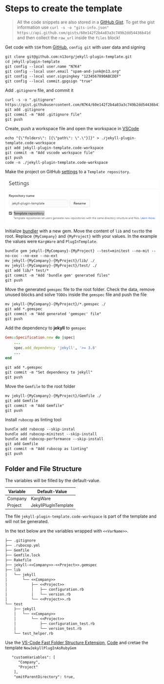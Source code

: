 # Steps to create the template

> All the code snippets are also stored in a [GitHub Gist](https://gist.github.com/N7K4/60e142f2b4a83a3c749b2dd54436b41d). To get the gist information use 
`curl -s -o "gits-info.json" https://api.github.com/gists/60e142f2b4a83a3c749b2dd54436b41d ` and then collect the `raw_url` inside the `files` block!

Get code with `SSH` from [GitHub](https://github.com/n13org/jekyll-plugin-template), `config git` with user data and signing

```shell
git clone git@github.com:n13org/jekyll-plugin-template.git
cd jekyll-plugin-template
git config --local user.name "N7K4"
git config --local user.email "spam-and-junk@n13.org"
git config --local user.signingkey "1234567890ABCDEF"
git config --local commit.gpgsign "true"
```

Add `.gitignore` file, and commit it

```shell
curl -s -o ".gitignore" https://gist.githubusercontent.com/N7K4/60e142f2b4a83a3c749b2dd54436b41d/raw/b7c56985829f2574340b26a8fb46af34588c1e1f/.gitignore
git add .gitignore
git commit -m "Add .gitignore file"
git push
```

Create, push a workspace file and open the workspace in [VSCode](https://code.visualstudio.com/)

```shell
echo "{\"folders\": [{\"path\": \".\"}]}" > ./jekyll-plugin-template.code-workspace
git add jekyll-plugin-template.code-workspace
git commit -m "Add vscode workspace file"
git push
code -n ./jekyll-plugin-template.code-workspace
```

Make the project on GitHub [settings](https://github.com/n13org/jekyll-plugin-template/settings) to a `Template repository`.

![GitHub project settings - template repository](docu-img/TemplateRepository.png)

Initialize [bundler](https://bundler.io/man/bundle-gem.1.html) with a new gem. Move the content of `lib` and `test`to the root. Replace `{MyCompany}` and `{MyProject}` with your values. In the example the values were `KargWare` and `PlugInTemplate`.

```shell
bundle gem jekyll-{MyCompany}-{MyProject} --test=minitest --no-mit --no-coc --no-exe --no-ext
mv jekyll-{MyCompany}-{MyProject}/lib/ ./
mv jekyll-{MyCompany}-{MyProject}/test/ ./
git add lib/* test/*
git commit -m "Add 'bundle gem' generated files"
git push
```

Move the generated `gemspec` file to the root folder. Check the data, remove unused blocks and solve `TODOs` inside the `gemspec` file and push the file

```shell
mv jekyll-{MyCompany}-{MyProject}/*.gemspec ./
git add *.gemspec
git commit -m "Add generated 'gemspec' file"
git push
```

Add the dependency to **jekyll** to `gemspec`

```ruby
Gem::Specification.new do |spec|
    ...
    spec.add_dependency 'jekyll', '>= 3.8'
    ...
end
```

```shell
git add *.gemspec
git commit -m "Set dependency to jekyll"
git push
```

Move the `Gemfile` to the root folder

```shell
mv jekyll-{MyCompany}-{MyProject}/Gemfile ./
git add Gemfile
git commit -m "Add Gemfile"
git push
```

Install `rubocop` as linting tool

```
bundle add rubocop --skip-instal
bundle add rubocop-minitest --skip-install
bundle add rubocop-performance --skip-install
git add Gemfile
git commit -m "Add rubocop as linting"
git push
```

## Folder and File Structure

The variables will be filled by the default-value. 

|Variable|Default-Value        |
|--------|---------------------|
|Company |KargWare             |
|Project |JekyllPlugInTemplate |

The file `jekyll-plugin-template.code-workspace` is part of the template and will not be generated.

In the text below are the variables wrapped with `<<VarName>>`. 

```text
├── .gitignore
├── .rubocop.yml
├── Gemfile
├── Gemfile.lock
├── Rakefile
├── jekyll-<<Company>>-<<Project>>.gemspec
├── lib
│   └── jekyll
│       └── <<Company>>
│           ├── <<Project>>
│           │   ├── configuration.rb
│           │   └── version.rb
│           └── <<Project>>.rb
└── test
    ├── jekyll
    │   └── <<Company>>
    │       └── <<Project>>
    │           ├── configuration_test.rb
    │           └── version_test.rb
    └── test_helper.rb
```

Use the [VS-Code Fast Folder Structure Extension](https://marketplace.visualstudio.com/items?itemName=Huuums.vscode-fast-folder-structure), [Code](https://github.com/Huuums/vscode-fast-folder-structure) and cretae the template `NewJekyllPlugInAsRubyGem`

       "customVariables": [
          "Company",
          "Project"
        ],
        "omitParentDirectory": true,
